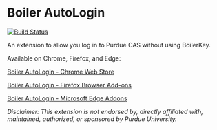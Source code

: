 # Boiler AutoLogin

[![Build Status](https://github.com/DennyDai/Boiler-AutoLogin/actions/workflows/main.yml/badge.svg)](https://github.com/DennyDai/Boiler-AutoLogin/actions/workflows/main.yml)

An extension to allow you log in to Purdue CAS without using BoilerKey.

Available on Chrome, Firefox, and Edge: 

[Boiler AutoLogin - Chrome Web Store](https://chrome.google.com/webstore/detail/boiler-autologin/obgndlolbiommialjcbnblclpinopdog)

[Boiler AutoLogin - Firefox Browser Add-ons](https://addons.mozilla.org/en-US/firefox/addon/boiler-autologin/)

[Boiler AutoLogin - Microsoft Edge Addons](https://microsoftedge.microsoft.com/addons/detail/nopnpehglnpcoppogdgdnggalpnaghif)


*Disclaimer: This extension is not endorsed by, directly affiliated with, maintained, authorized, or sponsored by Purdue University.*
